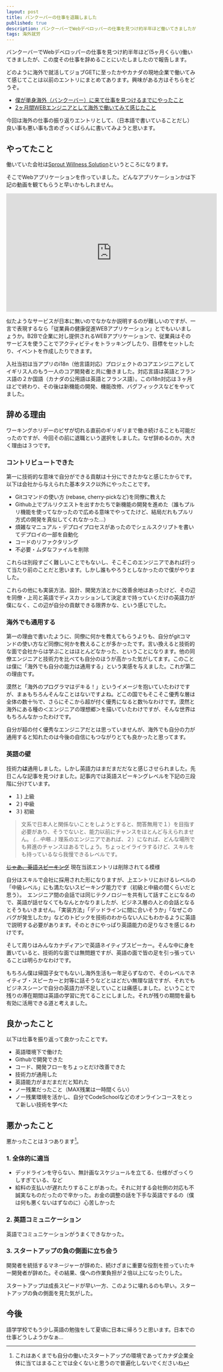 ```yaml
---
layout: post
title: バンクーバーの仕事を退職しました
published: true
description: バンクーバーでWebデベロッパーの仕事を見つけ約半年ほど働いてきましたが、この度その仕事を辞めることにいたしました。どのように海外で就活して仕事をGETするに至ったかの経緯やカナダの現地企業で働いてみての感想は以前のエントリにまとめてあります。興味がある方はそちらをどうぞ。僕が単身海外（バンクーバー）に来て仕事を見つけるまでにやったこと 2ヶ月間WEBエンジニアとして海外で働いてみて感じたこと 今回は海外の仕事の振り返りエントリとして、（日本語で書いていることだし）良い事も悪い事も含めざっくばらんに書いてみようと思います。
tags: 海外就労
---
```


バンクーバーでWebデベロッパーの仕事を見つけ約半年ほど(5ヶ月くらい)働いてきましたが、この度その仕事を辞めることにいたしましたので報告します。

どのように海外で就活してジョブGETに至ったかやカナダの現地企業で働いてみて感じてことは以前のエントリにまとめてあります。興味がある方はそちらをどうぞ。

* [僕が単身海外（バンクーバー）に来て仕事を見つけるまでにやったこと](http://blog.toshimaru.net/how-to-find-job-in-Vancouver/)
* [2ヶ月間WEBエンジニアとして海外で働いてみて感じたこと](http://blog.toshimaru.net/my-impression-after-working-2-months/)

今回は海外の仕事の振り返りエントリとして、（日本語で書いていることだし）良い事も悪い事も含めざっくばらんに書いてみようと思います。

## やってたこと

働いていた会社は[Sprout Willness Solution](http://www.sproutatwork.com/)というところになります。

そこでWebアプリケーションを作っていました。どんなアプリケーションかは下記の動画を観てもらうと早いかもしれません。

<iframe width="560" height="315" src="https://www.youtube.com/embed/38pxFQRQcvY" frameborder="0" allowfullscreen></iframe>

似たようなサービスが日本に無いのでなかなか説明するのが難しいのですが、一言で表現するなら「従業員の健康促進WEBアプリケーション」とでもいいましょうか。B2Bで企業に対し提供されるWEBアプリケーションで、従業員はそのサービスを使うことでアクティビティをトラッキングしたり、目標をセットしたり、イベントを作成したりできます。

入社当初は当アプリのi18n（他言語対応）プロジェクトのコアエンジニアとしてイギリス人のもう一人のコア開発者と共に働きました。対応言語は英語とフランス語の２か国語（カナダの公用語は英語とフランス語）。このi18n対応は３ヶ月ほどで終わり、その後は新機能の開発、機能改修、バグフィックスなどをやってました。

## 辞める理由

ワーキングホリデーのビザが切れる直前のギリギリまで働き続けることも可能だったのですが、今回その前に退職という選択をしました。なぜ辞めるのか。大きく理由は３つです。

### コントリビュートできた

第一に技術的な意味で自分ができる貢献は十分にできたかなと感じたからです。以下は会社から与えられた基本タスク以外にやったことです。

* Gitコマンドの使い方 (rebase, cherry-pickなど)を同僚に教えた
* Github上でプルリクエストを出すかたちで新機能の開発を進めた（誰もプルリ機能を使ってなかったので広める意味でやってたけど、結局だれもプルリ方式の開発を真似してくれなかった...）
* 煩雑なマニュアル・デプロイプロセスがあったのでシェルスクリプトを書いてデプロイの一部を自動化
* コードのリファクタリング
* 不必要・ムダなファイルを削除

これらは別段すごく難しいことでもないし、そこそこのエンジニアであれば行って当たり前のことだと思います。しかし誰もやろうとしなかったので僕がやりました。

これらの他にも実装方法、設計、開発方法とかに改善余地はあったけど、その辺を同僚・上司と英語でディスカッションして決定まで持っていくだけの英語力が僕になく、この辺が自分の貢献できる限界かな、という感じでした。

### 海外でも通用する

第一の理由で書いたように、同僚に何かを教えてもらうよりも、自分がgitコマンドの使い方など同僚に何かを教えることが多かったです。言い換えると技術的な面で会社からは学ぶことはほとんどなかった、ということになります。他の同僚エンジニアと技術力を比べても自分のほうが高かった気がしてます。このことは僕に「海外でも自分の能力は通用する」という実感を与えました。これが第二の理由です。

漠然と「海外のプログラマはデキる！」というイメージを抱いていたわけですが、まぁもちろんそんなことはないですよね。どこの国でもそこそこ優秀な層は全体の数十％で、さらにそこから超が付く優秀になると数％なわけです。漠然と海外にある種の＜エンジニアの理想郷＞を描いていたわけですが、そんな世界はもちろんなかったわけです。

自分が超の付く優秀なエンジニアだとは思っていませんが、海外でも自分の力が通用すると知れたのは今後の自信にもつながりとても良かったと思ってます。

### 英語の壁

技術力**は**通用しました。しかし英語力はまだまだだなと感じさせられました。先日こんな記事を見つけました。記事内では英語スピーキングレベルを下記の三段階に分けています。

* １) 上級
* ２) 中級
* ３) 初級

> 文系で日本人と関係ないことをしようとすると、問答無用で１）を目指す必要があり、そうでないと、能力以前にチャンスをほとんど与えられません。 *(...中略...)* 理系のエンジニアであれば、２）になれば、どんな場所でも昇進のチャンスはあるでしょう。ちょっとイライラするけど、スキルをも持っているなら我慢できるレベルです。

~~[じゃあ、英語スピーキング](http://nururi.com/?eid=528)~~ 現在当該エントリは削除されてる模様

自分はスキルで会社に採用された形になりますが、上エントリにおけるレベルの「中級レベル」にも満たないスピーキング能力です（初級と中級の間くらいだと思う）。　エンジニア間の会話では同じテクノロジーを共有して話すことになるので、英語が話せなくてもなんとかなりましたが、ビジネス層の人との会話となるとそうもいきません。「実装方法」「デッドラインに間に合いそうか」「なぜこのバグが発生したか」などのトピックを技術のわからない人にもわかるように英語で説明する必要があります。そのときにやっぱり英語能力の足りなさを感じるわけです。

そして周りはみんなカナディアンで英語ネイティブスピーカー。そんな中に身を置いていると、技術的な面では無問題ですが、英語の面で皆の足を引っ張っていることは明らかなわけです。

もちろん僕は帰国子女でもないし海外生活も一年足らずなので、そのレベルでネイティブ・スピーカーと対等に話そうなどとはどだい無理な話ですが、それでもビジネスシーンで自分の英語力が不足していことは痛感しました。ということで残りの滞在期間は英語の学習に充てることにしました。それが残りの期間を最も有効に活用できる道と考えました。

## 良かったこと

以下は仕事を振り返って良かったことです。

* 英語環境下で働けた
* Githubで開発できた
* コード、開発フローをちょっとだけ改善できた
* 技術力が通用した
* 英語能力がまだまだだと知れた
* ノー残業だったこと（MAX残業は一時間くらい）
* ノー残業環境を活かし、自分でCodeSchoolなどのオンラインコースをとって新しい技術を学べた

## 悪かったこと

悪かったことは３つあります[^1]。

### 1. 全体的に適当

* デッドラインを守らない、無計画なスケジュールを立てる、仕様がざっくりしすぎている、など
* 給料の支払いが遅れたりすることがあった。それに対する会社側の対応も不誠実なものだったので辛かった。お金の調整の話を下手な英語でするの（僕は何も悪くないはずなのに）心苦しかった

### 2. 英語コミュニケーション

英語でコミュニケーションがうまくできなかった。

### 3. スタートアップの負の側面に立ち会う

開発者を統括するマネージャーが辞めた、続けざまに重要な役割を担っていたキー開発者が辞めた。その結果、僕への作業負担が２倍以上になったりした。

スタートアップは成長スピードが早い一方、このように壊れるのも早い。スタートアップの負の側面を見た気がした。

## 今後

語学学校でもう少し英語の勉強をして夏頃に日本に帰ろうと思います。日本での仕事どうしようかなぁ...

[^1]: これはあくまでも自分の働いたスタートアップの環境であってカナダ企業全体に当てはまることでは全くないと思うので普遍化しないでくださいね
